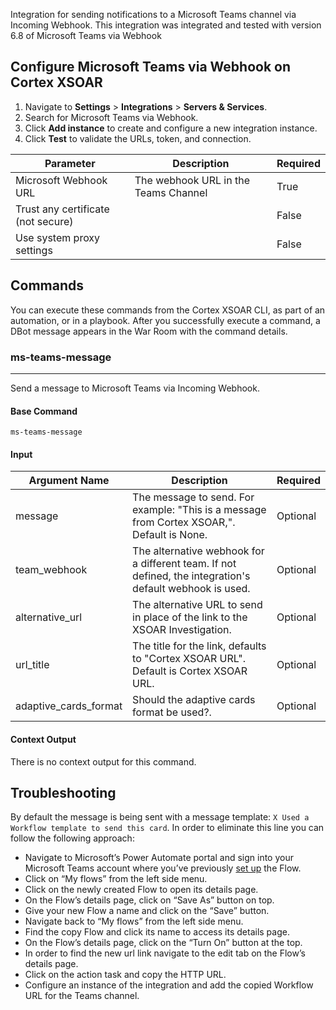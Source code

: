 Integration for sending notifications to a Microsoft Teams channel via Incoming Webhook.
This integration was integrated and tested with version 6.8 of Microsoft Teams via Webhook

## Configure Microsoft Teams via Webhook on Cortex XSOAR
1. Navigate to **Settings** > **Integrations** > **Servers & Services**.
2. Search for Microsoft Teams via Webhook.
3. Click **Add instance** to create and configure a new integration instance.
4. Click **Test** to validate the URLs, token, and connection.

| **Parameter** | **Description** | **Required** |
| --- | --- | --- |
| Microsoft Webhook URL | The webhook URL in the Teams Channel | True |
| Trust any certificate (not secure) |  | False |
| Use system proxy settings |  | False |

## Commands
You can execute these commands from the Cortex XSOAR CLI, as part of an automation, or in a playbook.
After you successfully execute a command, a DBot message appears in the War Room with the command details.
### ms-teams-message

***
Send a message to Microsoft Teams via Incoming Webhook.

#### Base Command

`ms-teams-message`

#### Input

| **Argument Name** | **Description** | **Required** |
| --- | --- | --- |
| message | The message to send.  For example: "This is a message from Cortex XSOAR,". Default is None. | Optional | 
| team_webhook | The alternative webhook for a different team.  If not defined, the integration's default webhook is used. | Optional | 
| alternative_url | The alternative URL to send in place of the link to the XSOAR Investigation. | Optional | 
| url_title | The title for the link, defaults to "Cortex XSOAR URL". Default is Cortex XSOAR URL. | Optional | 
| adaptive_cards_format | Should the adaptive cards format be used?. | Optional | 

#### Context Output

There is no context output for this command.

## Troubleshooting
By default the message is being sent with a message template: `X Used a Workflow template to send this card`.
In order to eliminate this line you can follow the following approach:
- Navigate to Microsoft’s Power Automate portal and sign into your Microsoft Teams account where you’ve previously [set up](https://make.powerautomate.com/) the Flow.
- Click on “My flows” from the left side menu.
- Click on the newly created Flow to open its details page.
- On the Flow’s details page, click on “Save As” button on top.
- Give your new Flow a name and click on the “Save” button.
- Navigate back to “My flows” from the left side menu.
- Find the copy Flow and click its name to access its details page.
- On the Flow’s details page, click on the “Turn On” button at the top.
- In order to find the new url link navigate to the edit tab on the Flow’s details page.
- Click on the action task and copy the HTTP URL.
- Configure an instance of the integration and add the copied Workflow URL for the Teams channel.